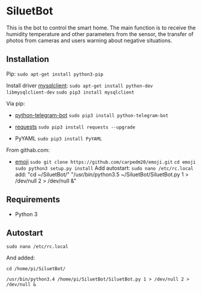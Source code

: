 # SiluetBot

This is the bot to control the smart home. The main function is to receive the humidity temperature and other parameters from the sensor, the transfer of photos from cameras and users warning about negative situations.

## Installation

Pip:
	`sudo apt-get install python3-pip`

Install driver [mysqlclient](https://github.com/PyMySQL/mysqlclient-python):
	`sudo apt-get install python-dev libmysqlclient-dev`
	`sudo pip3 install mysqlclient`

Via pip:
- [python-telegram-bot](https://pypi.python.org/pypi/python-telegram-bot/#installing)
	`sudo pip3 install python-telegram-bot`

- [requests](http://docs.python-requests.org/en/master/user/quickstart/)
	`sudo pip3 install requests --upgrade`

- PyYAML
	`sudo pip3 install PyYAML`


From githab.com:
- [emoji](https://github.com/carpedm20/emoji)
	`sudo git clone https://github.com/carpedm20/emoji.git`
	`cd emoji`
	`sudo python3 setup.py install`
Add autostart:
	`sudo nano /etc/rc.local`
	add:
	"cd ~/SiluetBot/"
	"/usr/bin/python3.5 ~/SiluetBot/SiluetBot.py 1 > /dev/null 2 > /dev/null &"

## Requirements
- Python 3

## Autostart
`sudo nano /etc/rc.local`

And added:

`cd /home/pi/SiluetBot/`

`/usr/bin/python3.4 /home/pi/SiluetBot/SiluetBot.py 1 > /dev/null 2 > /dev/null &`

